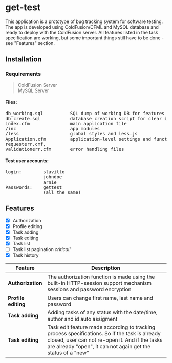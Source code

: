 # get-test
This application is a prototype of bug tracking system for software testing. The app is developed using ColdFusion/CFML and MySQL database and ready to deploy with the ColdFusion server. All features listed in the task specification are working, but some important things still have to be done - see "Features" section.

## Installation  
### Requirements
> ColdFusion Server  
> MySQL Server
#### Files:
<pre>
db_working.sql          SQL dump of working DB for features testing  
db_create.sql           database creation script for clear installation  
index.cfm               main application file  
/inc                    app modules  
/less                   global styles and less.js  
Application.cfm         application-level settings and functions  
requesterr.cmf,  		
validationerr.cfm       error handling files  
</pre>
#### Test user accounts:
<pre>
login:        slavitto   
              johndoe  
              arnie 
Passwords:    gettest   
              (all the same)
</pre>

## Features

- [x] Authorization        
- [x] Profile editing      
- [x] Task adding
- [x] Task editing  
- [x] Task list            
- [ ] Task list pagination *critical!*
- [x] Task history           

Feature       		    |	Description
----------------------|-------------------------------------------------------------
**Authorization**         | The authorization function is made using the built-in HTTP-session support mechanism sessions and password encryption
**Profile editing**       | Users can change first name, last name and password
**Task adding**           | Adding tasks of any status with the date/time, author and id auto assigment
**Task editing**          | Task edit feature made according to tracking process specifications. So if the task is already closed, user can not re-open it. And if the tasks are already "open", it can not again get the status of a "new" 
